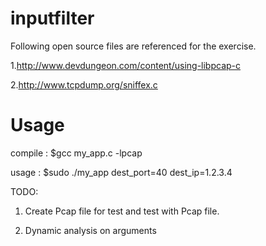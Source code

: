 # inputfilter

Following open source files are referenced for the exercise.

1.http://www.devdungeon.com/content/using-libpcap-c

2.http://www.tcpdump.org/sniffex.c

# Usage

compile : $gcc my_app.c -lpcap

usage : $sudo ./my_app dest_port=40 dest_ip=1.2.3.4

TODO:

1. Create Pcap file for test and test with Pcap file. 

2. Dynamic analysis on arguments


